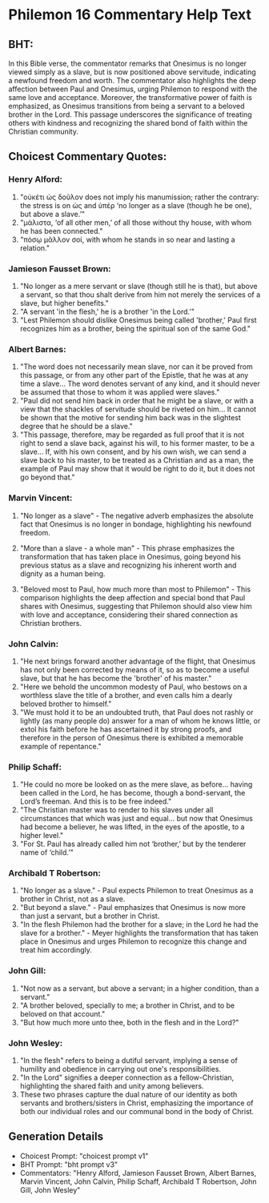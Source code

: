 # Philemon 16 Commentary Help Text

## BHT:
In this Bible verse, the commentator remarks that Onesimus is no longer viewed simply as a slave, but is now positioned above servitude, indicating a newfound freedom and worth. The commentator also highlights the deep affection between Paul and Onesimus, urging Philemon to respond with the same love and acceptance. Moreover, the transformative power of faith is emphasized, as Onesimus transitions from being a servant to a beloved brother in the Lord. This passage underscores the significance of treating others with kindness and recognizing the shared bond of faith within the Christian community.

## Choicest Commentary Quotes:
### Henry Alford:
1. "οὐκέτι ὡς δοῦλον does not imply his manumission; rather the contrary: the stress is on ὡς and ὑπέρ ‘no longer as a slave (though he be one), but above a slave.’"
2. "μάλιστα, ‘of all other men,’ of all those without thy house, with whom he has been connected."
3. "πόσῳ μᾶλλον σοί, with whom he stands in so near and lasting a relation."

### Jamieson Fausset Brown:
1. "No longer as a mere servant or slave (though still he is that), but above a servant, so that thou shalt derive from him not merely the services of a slave, but higher benefits."
2. "A servant 'in the flesh,' he is a brother 'in the Lord.'"
3. "Lest Philemon should dislike Onesimus being called 'brother,' Paul first recognizes him as a brother, being the spiritual son of the same God."

### Albert Barnes:
1. "The word does not necessarily mean slave, nor can it be proved from this passage, or from any other part of the Epistle, that he was at any time a slave... The word denotes servant of any kind, and it should never be assumed that those to whom it was applied were slaves."
2. "Paul did not send him back in order that he might be a slave, or with a view that the shackles of servitude should be riveted on him... It cannot be shown that the motive for sending him back was in the slightest degree that he should be a slave."
3. "This passage, therefore, may be regarded as full proof that it is not right to send a slave back, against his will, to his former master, to be a slave... If, with his own consent, and by his own wish, we can send a slave back to his master, to be treated as a Christian and as a man, the example of Paul may show that it would be right to do it, but it does not go beyond that."

### Marvin Vincent:
1. "No longer as a slave" - The negative adverb emphasizes the absolute fact that Onesimus is no longer in bondage, highlighting his newfound freedom. 

2. "More than a slave - a whole man" - This phrase emphasizes the transformation that has taken place in Onesimus, going beyond his previous status as a slave and recognizing his inherent worth and dignity as a human being. 

3. "Beloved most to Paul, how much more than most to Philemon" - This comparison highlights the deep affection and special bond that Paul shares with Onesimus, suggesting that Philemon should also view him with love and acceptance, considering their shared connection as Christian brothers.

### John Calvin:
1. "He next brings forward another advantage of the flight, that Onesimus has not only been corrected by means of it, so as to become a useful slave, but that he has become the 'brother' of his master." 
2. "Here we behold the uncommon modesty of Paul, who bestows on a worthless slave the title of a brother, and even calls him a dearly beloved brother to himself." 
3. "We must hold it to be an undoubted truth, that Paul does not rashly or lightly (as many people do) answer for a man of whom he knows little, or extol his faith before he has ascertained it by strong proofs, and therefore in the person of Onesimus there is exhibited a memorable example of repentance."

### Philip Schaff:
1. "He could no more be looked on as the mere slave, as before... having been called in the Lord, he has become, though a bond-servant, the Lord’s freeman. And this is to be free indeed."
2. "The Christian master was to render to his slaves under all circumstances that which was just and equal... but now that Onesimus had become a believer, he was lifted, in the eyes of the apostle, to a higher level."
3. "For St. Paul has already called him not ‘brother,’ but by the tenderer name of ‘child.’"

### Archibald T Robertson:
1. "No longer as a slave." - Paul expects Philemon to treat Onesimus as a brother in Christ, not as a slave.
2. "But beyond a slave." - Paul emphasizes that Onesimus is now more than just a servant, but a brother in Christ.
3. "In the flesh Philemon had the brother for a slave; in the Lord he had the slave for a brother." - Meyer highlights the transformation that has taken place in Onesimus and urges Philemon to recognize this change and treat him accordingly.

### John Gill:
1. "Not now as a servant, but above a servant; in a higher condition, than a servant."
2. "A brother beloved, specially to me; a brother in Christ, and to be beloved on that account."
3. "But how much more unto thee, both in the flesh and in the Lord?"

### John Wesley:
1. "In the flesh" refers to being a dutiful servant, implying a sense of humility and obedience in carrying out one's responsibilities.
2. "In the Lord" signifies a deeper connection as a fellow-Christian, highlighting the shared faith and unity among believers.
3. These two phrases capture the dual nature of our identity as both servants and brothers/sisters in Christ, emphasizing the importance of both our individual roles and our communal bond in the body of Christ.


## Generation Details
- Choicest Prompt: "choicest prompt v1"
- BHT Prompt: "bht prompt v3"
- Commentators: "Henry Alford, Jamieson Fausset Brown, Albert Barnes, Marvin Vincent, John Calvin, Philip Schaff, Archibald T Robertson, John Gill, John Wesley"
